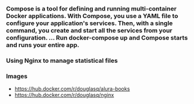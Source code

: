 ### Compose is a tool for defining and running multi-container Docker applications. With Compose, you use a YAML file to configure your application's services. Then, with a single command, you create and start all the services from your configuration. ... Run docker-compose up and Compose starts and runs your entire app.


### Using Nginx to manage statistical files

### Images
* https://hub.docker.com/r/douglasq/alura-books
* https://hub.docker.com/r/douglasq/nginx


